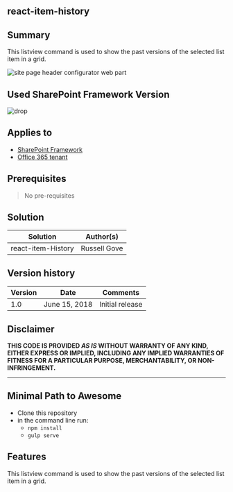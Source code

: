 ## react-item-history

## Summary
This listview command is used to show the past versions of the selected list item in a grid.

![site page header configurator web part](./assets/spfx-react-image-magnifier.gif)

## Used SharePoint Framework Version 
![drop](https://img.shields.io/badge/version-GA-green.svg)

## Applies to

* [SharePoint Framework](https:/dev.office.com/sharepoint)
* [Office 365 tenant](https://dev.office.com/sharepoint/docs/spfx/set-up-your-development-environment)

## Prerequisites
 
> No pre-requisites

## Solution

Solution|Author(s)
--------|---------
react-item-History|Russell Gove


## Version history

Version|Date|Comments
-------|----|--------
1.0|June 15, 2018|Initial release

## Disclaimer
**THIS CODE IS PROVIDED *AS IS* WITHOUT WARRANTY OF ANY KIND, EITHER EXPRESS OR IMPLIED, INCLUDING ANY IMPLIED WARRANTIES OF FITNESS FOR A PARTICULAR PURPOSE, MERCHANTABILITY, OR NON-INFRINGEMENT.**

---

## Minimal Path to Awesome

- Clone this repository
- in the command line run:
  - `npm install`
  - `gulp serve`

## Features
This listview command is used to show the past versions of the selected list item in a grid.

